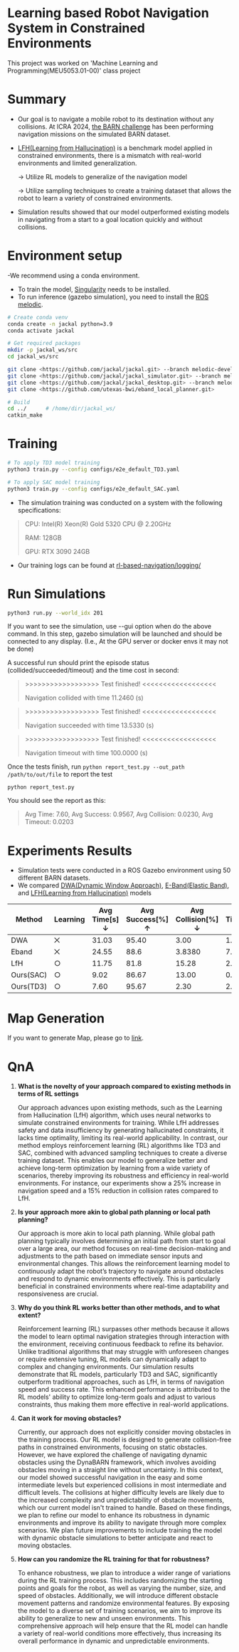 # Learning based Robot Navigation System in Constrained Environments

This project was worked on 'Machine Learning and Programming(MEU5053.01-00)' class project

# Summary

- Our goal is to navigate a mobile robot to its destination without any collisions.
At ICRA 2024, [the BARN challenge](https://cs.gmu.edu/~xiao/Research/BARN_Challenge/BARN_Challenge24.html) has been performing navigation missions on the simulated BARN dataset.
- [LFH(Learning from Hallucination)](https://cs.gmu.edu/~xiao/papers/hallucination.pdf) is a benchmark model applied in constrained environments, there is a mismatch with real-world environments and limited generalization.
    
    → Utilize RL models to generalize of the navigation model
    
    → Utilize sampling techniques to create a training dataset that allows the robot to learn a variety of constrained environments.
    
- Simulation results showed that our model outperformed existing models in navigating from a start to a goal location quickly and without collisions.

# Environment setup

-We recommend using a conda environment.
- To train the model, [Singularity](https://docs.sylabs.io/guides/latest/admin-guide/installation.html#installation-on-linux) needs to be installed.
- To run inference (gazebo simulation), you need to install the [ROS melodic](https://wiki.ros.org/melodic/Installation/Ubuntu).

```bash
# Create conda venv
conda create -n jackal python=3.9
conda activate jackal

# Get required packages
mkdir -p jackal_ws/src
cd jackal_ws/src

git clone <https://github.com/jackal/jackal.git> --branch melodic-devel
git clone <https://github.com/jackal/jackal_simulator.git> --branch melodic-devel
git clone <https://github.com/jackal/jackal_desktop.git> --branch melodic-devel
git clone <https://github.com/utexas-bwi/eband_local_planner.git>

# Build
cd ../      # /home/dir/jackal_ws/
catkin_make

```

# Training

```bash
# To apply TD3 model training
python3 train.py --config configs/e2e_default_TD3.yaml

# To apply SAC model training
python3 train.py --config configs/e2e_default_SAC.yaml
```

- The simulation training was conducted on a system with the following specifications:

> CPU: Intel(R) Xeon(R) Gold 5320 CPU @ 2.20GHz
>
> RAM: 128GB
> 
> GPU: RTX 3090 24GB
- Our training logs can be found at [rl-based-navigation/logging/](https://github.com/msjun23/RL-based-Navigation/tree/main/logging)

# **Run Simulations**

```bash
python3 run.py --world_idx 201
```

If you want to see the simulation, use --gui option when do the above command. In this step, gazebo simulation will be launched and should be connected to any display. (I.e., At the GPU server or docker envs it may not be done)

A successful run should print the episode status (collided/succeeded/timeout) and the time cost in second:

> \>>>>>>>>>>>>>>>>>> Test finished! <<<<<<<<<<<<<<<<<<
>
> Navigation collided with time 11.2460 (s)

> \>>>>>>>>>>>>>>>>>> Test finished! <<<<<<<<<<<<<<<<<<
>
> Navigation succeeded with time 13.5330 (s)


> \>>>>>>>>>>>>>>>>>> Test finished! <<<<<<<<<<<<<<<<<<
>
>Navigation timeout with time 100.0000 (s)

Once the tests finish, run `python report_test.py --out_path /path/to/out/file` to report the test

```
python report_test.py
```

You should see the report as this:

> Avg Time: 7.60, Avg Success: 0.9567, Avg Collision: 0.0230, Avg Timeout: 0.0203
> 

# Experiments Results

- Simulation tests were conducted in a ROS Gazebo environment using 50 different BARN datasets.
- We compared [DWA(Dynamic Window Approach)](https://github.com/Daffan/the-barn-challenge/tree/main), [E-Band(Elastic Band)](https://github.com/Daffan/the-barn-challenge/tree/eband), and [LFH(Learning from Hallucination)](https://github.com/Daffan/the-barn-challenge/tree/LfH) models

| Method | Learning | Avg Time[s] ↓ | Avg Success[%] ↑ | Avg Collision[%] ↓ | Avg Timeout[%] ↓ |
| --- | --- | --- | --- | --- | --- |
| DWA | ⨉ | 31.03 | 95.40 | 3.00 | 1.60 |
| Eband | ⨉ | 24.55 | 88.6 | 3.8380 | 7.60 |
| LfH | ○ | 11.75 | 81.8 | 15.28 | 2.92 |
| Ours(SAC) | ○ | 9.02 | 86.67 | 13.00 | 0.33 |
| Ours(TD3) | ○ | 7.60 | 95.67 | 2.30 | 2.03 |

# Map Generation

If you want to generate Map, please go to [link](https://github.com/msjun23/RL-based-Navigation/tree/main/map_gen).

# QnA

1. **What is the novelty of your approach compared to existing methods in terms of RL settings**
    
    Our approach advances upon existing methods, such as the Learning from Hallucination (LfH) algorithm, which uses neural networks to simulate constrained environments for training. While LfH addresses safety and data insufficiency by generating hallucinated constraints, it lacks time optimality, limiting its real-world applicability. In contrast, our method employs reinforcement learning (RL) algorithms like TD3 and SAC, combined with advanced sampling techniques to create a diverse training dataset. This enables our model to generalize better and achieve long-term optimization by learning from a wide variety of scenarios, thereby improving its robustness and efficiency in real-world environments. For instance, our experiments show a 25% increase in navigation speed and a 15% reduction in collision rates compared to LfH.
    
2. **Is your approach more akin to global path planning or local path planning?**
    
    Our approach is more akin to local path planning. While global path planning typically involves determining an initial path from start to goal over a large area, our method focuses on real-time decision-making and adjustments to the path based on immediate sensor inputs and environmental changes. This allows the reinforcement learning model to continuously adapt the robot’s trajectory to navigate around obstacles and respond to dynamic environments effectively. This is particularly beneficial in constrained environments where real-time adaptability and responsiveness are crucial.
    
3. **Why do you think RL works better than other methods, and to what extent?**
    
    Reinforcement learning (RL) surpasses other methods because it allows the model to learn optimal navigation strategies through interaction with the environment, receiving continuous feedback to refine its behavior. Unlike traditional algorithms that may struggle with unforeseen changes or require extensive tuning, RL models can dynamically adapt to complex and changing environments. Our simulation results demonstrate that RL models, particularly TD3 and SAC, significantly outperform traditional approaches, such as LfH, in terms of navigation speed and success rate. This enhanced performance is attributed to the RL models' ability to optimize long-term goals and adjust to various constraints, thus making them more effective in real-world applications.
    
4. **Can it work for moving obstacles?**
    
    Currently, our approach does not explicitly consider moving obstacles in the training process. Our RL model is designed to generate collision-free paths in constrained environments, focusing on static obstacles. However, we have explored the challenge of navigating dynamic obstacles using the DynaBARN framework, which involves avoiding obstacles moving in a straight line without uncertainty. In this context, our model showed successful navigation in the easy and some intermediate levels but experienced collisions in most intermediate and difficult levels. The collisions at higher difficulty levels are likely due to the increased complexity and unpredictability of obstacle movements, which our current model isn't trained to handle. Based on these findings, we plan to refine our model to enhance its robustness in dynamic environments and improve its ability to navigate through more complex scenarios. We plan future improvements to include training the model with dynamic obstacle simulations to better anticipate and react to moving obstacles.
    
5. **How can you randomize the RL training for that for robustness?**
    
    To enhance robustness, we plan to introduce a wider range of variations during the RL training process. This includes randomizing the starting points and goals for the robot, as well as varying the number, size, and speed of obstacles. Additionally, we will introduce different obstacle movement patterns and randomize environmental features. By exposing the model to a diverse set of training scenarios, we aim to improve its ability to generalize to new and unseen environments. This comprehensive approach will help ensure that the RL model can handle a variety of real-world conditions more effectively, thus increasing its overall performance in dynamic and unpredictable environments.
